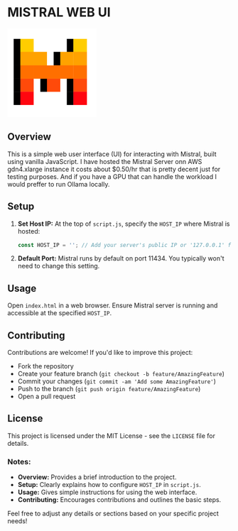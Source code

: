 # MISTRAL WEB UI

![Mistral Logo](./images/chatbot.png)

## Overview
This is a simple web user interface (UI) for interacting with Mistral, built using vanilla JavaScript.
I have hosted the Mistral Server onn AWS gdn4.xlarge instance it costs about $0.50/hr that is pretty decent just for testing purposes. And if you have a GPU that can handle the workload I would preffer to run Ollama locally.

## Setup
1. **Set Host IP:** At the top of `script.js`, specify the `HOST_IP` where Mistral is hosted:
    ```javascript
    const HOST_IP = ''; // Add your server's public IP or '127.0.0.1' for local machine
    ```
2. **Default Port:** Mistral runs by default on port 11434. You typically won't need to change this setting.

## Usage
Open `index.html` in a web browser. Ensure Mistral server is running and accessible at the specified `HOST_IP`.

## Contributing
Contributions are welcome! If you'd like to improve this project:

- Fork the repository
- Create your feature branch (`git checkout -b feature/AmazingFeature`)
- Commit your changes (`git commit -am 'Add some AmazingFeature'`)
- Push to the branch (`git push origin feature/AmazingFeature`)
- Open a pull request

## License
This project is licensed under the MIT License - see the `LICENSE` file for details.

### Notes:
- **Overview:** Provides a brief introduction to the project.
- **Setup:** Clearly explains how to configure `HOST_IP` in `script.js`.
- **Usage:** Gives simple instructions for using the web interface.
- **Contributing:** Encourages contributions and outlines the basic steps.

Feel free to adjust any details or sections based on your specific project needs!